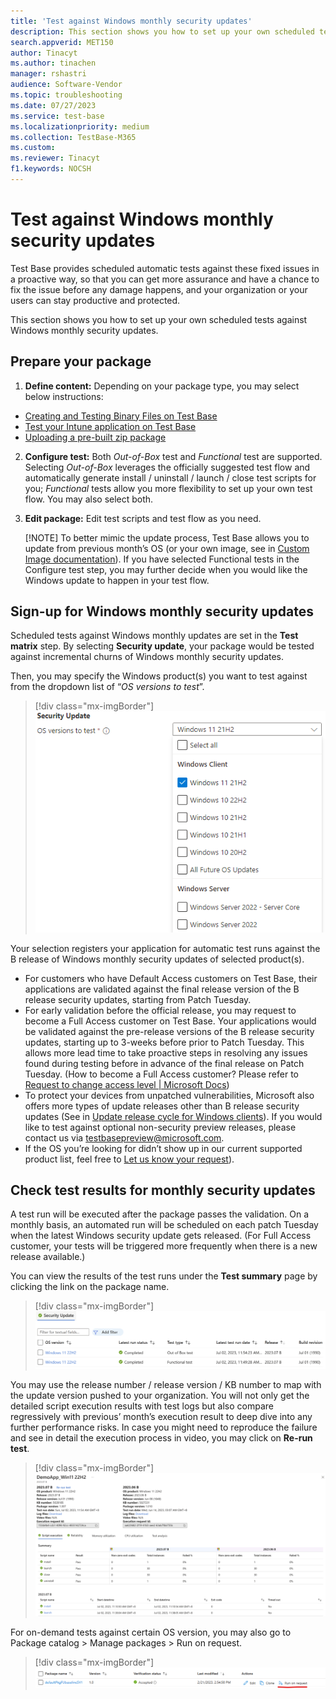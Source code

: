 ```yaml
---
title: 'Test against Windows monthly security updates'
description: This section shows you how to set up your own scheduled tests against Windows monthly security updates
search.appverid: MET150
author: Tinacyt
ms.author: tinachen
manager: rshastri
audience: Software-Vendor
ms.topic: troubleshooting
ms.date: 07/27/2023
ms.service: test-base
ms.localizationpriority: medium
ms.collection: TestBase-M365
ms.custom:
ms.reviewer: Tinacyt
f1.keywords: NOCSH
---
```


# Test against Windows monthly security updates

Test Base provides scheduled automatic tests against these fixed issues in a proactive way, so that you can get more assurance and have a chance to fix the issue before any damage happens, and your organization or your users can stay productive and protected.

This section shows you how to set up your own scheduled tests against Windows monthly security updates.

## Prepare your package

1.  **Define content:** Depending on your package type, you may select below instructions:
   -   [Creating and Testing Binary Files on Test Base](testapplication?view=o365-worldwide)
   -   [Test your Intune application on Test Base](testintuneapplication?view=o365-worldwide)
   -   [Uploading a pre-built zip package](uploadapplication?view=o365-worldwide)
2.  **Configure test:** Both *Out-of-Box* test and *Functional* test are supported. Selecting *Out-of-Box* leverages the officially suggested test flow and automatically generate install / uninstall / launch / close test scripts for you; *Functional* tests allow you more flexibility to set up your own test flow. You may also select both.
3.  **Edit package:** Edit test scripts and test flow as you need.

    [!NOTE] To better mimic the update process, Test Base allows you to update from previous month’s OS (or your own image, see in [Custom Image documentation](https://aka.ms/tbcustomimage)). If you have selected Functional tests in the Configure test step, you may further decide when you would like the Windows update to happen in your test flow.

## Sign-up for Windows monthly security updates

Scheduled tests against Windows monthly updates are set in the **Test matrix** step. By selecting **Security update**, your package would be tested against incremental churns of Windows monthly security updates.

Then, you may specify the Windows product(s) you want to test against from the dropdown list of “*OS versions to test*”.
> [!div class="mx-imgBorder"]
> ![Screenshot of dropdown list of the 'OS versions to test'.](Media/validate-monthly-security-updates-1.png)

Your selection registers your application for automatic test runs against the B release of Windows monthly security updates of selected product(s).

-   For customers who have Default Access customers on Test Base, their applications are validated against the final release version of the B release security updates, starting from Patch Tuesday.
-   For early validation before the official release, you may request to become a Full Access customer on Test Base. Your applications would be validated against the pre-release versions of the B release security updates, starting up to 3-weeks before prior to Patch Tuesday. This allows more lead time to take proactive steps in resolving any issues found during testing before in advance of the final release on Patch Tuesday. (How to become a Full Access customer? Please refer to [Request to change access level \| Microsoft Docs](accesslevel?view=o365-worldwide))
-   To protect your devices from unpatched vulnerabilities, Microsoft also offers more types of update releases other than B release security updates (See in [Update release cycle for Windows clients](../../windows/deployment/update/release-cycle)). If you would like to test against optional non-security preview releases, please contact us via [testbasepreview@microsoft.com](mailto:testbasepreview@microsoft.com).
-   If the OS you’re looking for didn’t show up in our current supported product list, feel free to [Let us know your request](https://forms.office.com/r/ZeGihXBXHk)).

## Check test results for monthly security updates

A test run will be executed after the package passes the validation. On a monthly basis, an automated run will be scheduled on each patch Tuesday when the latest Windows security update gets released. (For Full Access customer, your tests will be triggered more frequently when there is a new release available.)

You can view the results of the test runs under the **Test summary** page by clicking the link on the package name.

> [!div class="mx-imgBorder"]
> ![Screenshot of test summary.](Media/validate-monthly-security-updates-2.png)

You may use the release number / release version / KB number to map with the update version pushed to your organization. You will not only get the detailed script execution results with test logs but also compare regressively with previous’ month’s execution result to deep dive into any further performance risks. In case you might need to reproduce the failure and see in detail the execution process in video, you may click on **Re-run test**.

> [!div class="mx-imgBorder"]
> ![Screenshot of the 'Re-run test' link.](Media/validate-monthly-security-updates-3.png)

For on-demand tests against certain OS version, you may also go to Package catalog \> Manage packages \> Run on request.

> [!div class="mx-imgBorder"]
> ![Screenshot of Run on request button on Package catalog > Manage packages page.](Media/validate-monthly-security-updates-4.png)
